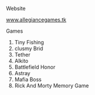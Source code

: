 Website 

www.allegiancegames.tk

Games 
1. Tiny Fishing
2. clusmy Brid
3. Tether
4. Alkito
5. Battlefield Honor
6. Astray
7. Mafia Boss
8. Rick And Morty Memory Game
